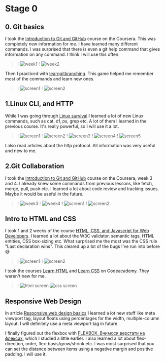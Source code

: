 # Stage 0

## 0. Git basics

I took the [Introduction to Git and GitHub](https://www.coursera.org/learn/introduction-git-github) course on the Coursera. This was completely new information for me. I have learned many different commands. I was surprised that there is even a git help command that gives information on any command. I think I will use this often.

> ! ![week1](git-basics/Coursera1.png)
> ! ![week2](git-basics/Coursera2.png)

Then I practiced with [learngitbranching](https://learngitbranching.js.org/?locale=ru_RU). This game helped me remember most of the commands and learn new ones.

> ! ![screen1](git-basics/learngitbranching1.png)
> ! ![screen2](git-basics/learngitbranching2.png)

## 1.Linux CLI, and HTTP

While I was going through [Linux survival](https://linuxsurvival.com) I learned a lot of new Linux commands, such as cat, df, ps, grep etc. A lot of them I learned in the previous course. It's really powerful, so I will use it a lot.

> ! ![screen1](task_linux_cli/Linux-survival1.png)
> ! ![screen2](task_linux_cli/Linux-survival2.png)
> ! ![screen3](task_linux_cli/Linux-survival3.png)
> ! ![screen4](task_linux_cli/Linux-survival4.png)
> ! ![screen5](task_linux_cli/Linux-survival5.png)

I also read articles about the http protocol. All information was very useful and new to me.

## 2.Git Collaboration

I took the [Introduction to Git and GitHub](https://www.coursera.org/learn/introduction-git-github) course on the Coursera, week 3 and 4. I already knew some commands from previous lessons, like fetch, merge, pull, push etc. I learned a lot about code review and tracking issues. Maybe it would be useful in the future.

> ! ![week3](task_git_collaboration/week3.png)
> ! ![week4](task_git_collaboration/week4.png)
> ! ![screen1](git-basics/learngitbranching1.png)
> ! ![screen2](git-basics/learngitbranching2.png)

## Intro to HTML and CSS

I took 1 and 2 weeks of the course [HTML, CSS, and Javascript for Web Developers](https://www.coursera.org/learn/html-css-javascript-for-web-developers). I learned a lot about the W3C validator, semantic tags, HTML entities, CSS box-sizing etc. What surprised me the most was the CSS rule "Last declaration wins". This cleared up a lot of the bugs I've run into before 😅

> ! ![screen1](task_html_css_intro/chaikin1.png)
> ! ![screen2](task_html_css_intro/chaikin2.png)

I took the courses [Learn HTML](https://www.codecademy.com/learn/learn-html) and [Learn CSS](https://www.codecademy.com/learn/learn-css) on Codeacademy. They weren't new for me.

> ! ![html screen](task_html_css_intro/html.png)
> ![css screen](task_html_css_intro/css.png)

## Responsive Web Design

In article [Responsive web design basics](https://web.dev/i18n/en/responsive-web-design-basics/) I learned a lot new stuff like meta viewport tag, layout floats using percentages for the width, multiple-column layout. I will definitely use a meta viewport tag in future.

I finally figured out the flexbox with [FLEXBOX. Вчимося верстати на флексах](https://www.youtube.com/playlist?list=PLM6XATa8CAG5mPV60dMmjMRrHVW4LmV2x), which I studied a little earlier. I also learned a lot about flex-direction, order, flex-basis/grow/shrink etc. I was most surprised that you can set the distance between items using a negative margin and positive padding. I will use it.
